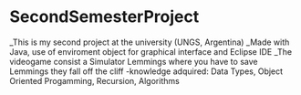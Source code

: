 # SecondSemesterProject
_This is my second project at the university (UNGS, Argentina)
_Made with Java, use of enviroment object for graphical interface and Eclipse IDE
_The videogame consist a Simulator Lemmings where you have to save Lemmings they fall off the cliff
-knowledge adquired: Data Types, Object Oriented Progamming, Recursion, Algorithms